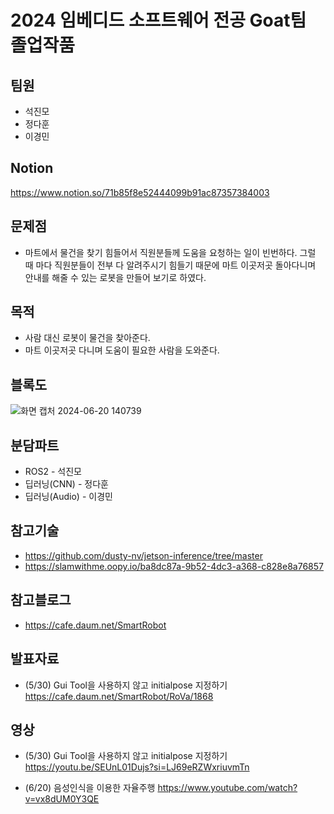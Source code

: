 # 2024 임베디드 소프트웨어 전공 Goat팀 졸업작품

## 팀원
* 석진모  
* 정다훈
* 이경민
## Notion
https://www.notion.so/71b85f8e52444099b91ac87357384003

## 문제점
* 마트에서 물건을 찾기 힘들어서 직원분들께 도움을 요청하는 일이 빈번하다. 그럴 때 마다 직원분들이 전부 다 알려주시기 힘들기 때문에 마트 이곳저곳 돌아다니며 안내를 해줄 수 있는 로봇을 만들어 보기로 하였다.

## 목적
* 사람 대신 로봇이 물건을 찾아준다.
* 마트 이곳저곳 다니며 도움이 필요한 사람을 도와준다.

## 블록도
![화면 캡처 2024-06-20 140739](https://github.com/2024lastdance/2024lastdance/assets/112371402/a0409b4f-ba13-4ab3-a6c1-b51046bf3bc0)



## 분담파트
* ROS2 - 석진모
* 딥러닝(CNN) - 정다훈
* 딥러닝(Audio) - 이경민

## 참고기술
* https://github.com/dusty-nv/jetson-inference/tree/master
* https://slamwithme.oopy.io/ba8dc87a-9b52-4dc3-a368-c828e8a76857
## 참고블로그
* https://cafe.daum.net/SmartRobot



## 발표자료
* (5/30) Gui Tool을 사용하지 않고 initialpose 지정하기
https://cafe.daum.net/SmartRobot/RoVa/1868

## 영상
* (5/30) Gui Tool을 사용하지 않고 initialpose 지정하기
https://youtu.be/SEUnL01Dujs?si=LJ69eRZWxriuvmTn

* (6/20) 음성인식을 이용한 자율주행
https://www.youtube.com/watch?v=vx8dUM0Y3QE
